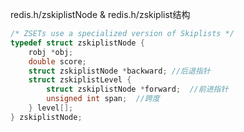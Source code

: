 redis.h/zskiplistNode & redis.h/zskiplist结构  

```c
/* ZSETs use a specialized version of Skiplists */
typedef struct zskiplistNode {
    robj *obj;
    double score;
    struct zskiplistNode *backward; //后退指针
    struct zskiplistLevel {
        struct zskiplistNode *forward;  //前进指针
        unsigned int span;  //跨度
    } level[];
} zskiplistNode;
```
